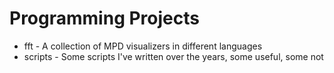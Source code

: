 # Programming Projects

- fft - A collection of MPD visualizers in different languages
- scripts - Some scripts I've written over the years, some useful, some not
